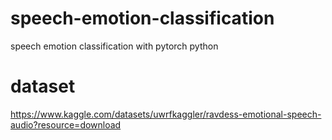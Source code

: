 # speech-emotion-classification
speech emotion classification with pytorch python

# dataset
https://www.kaggle.com/datasets/uwrfkaggler/ravdess-emotional-speech-audio?resource=download





